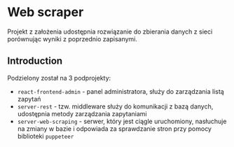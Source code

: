 # Web scraper

Projekt z założenia udostępnia rozwiązanie do zbierania danych z sieci porównując wyniki z poprzednio zapisanymi.

## Introduction

Podzielony został na 3 podprojekty:

- `react-frontend-admin` - panel administratora, służy do zarządzania listą zapytań
- `server-rest` - tzw. middleware służy do komunikacji z bazą danych, udostępnia metody zarządzania zapytaniami
- `server-web-scraping` - serwer, który jest ciągle uruchomiony, nasłuchuje na zmiany w bazie i odpowiada za sprawdzanie stron przy pomocy biblioteki `puppeteer`
